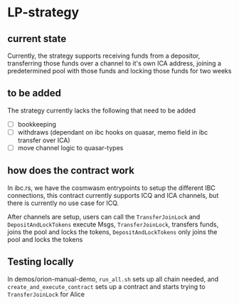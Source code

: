# LP-strategy

## current state
Currently, the strategy supports receiving funds from a depositor, transferring those funds over a channel to it's own ICA address, joining a predetermined pool with those funds and locking those funds for two weeks

## to be added
The strategy currently lacks the following that need to be added
- [ ] bookkeeping
- [ ] withdraws (dependant on ibc hooks on quasar, memo field in ibc transfer over ICA)
- [ ] move channel logic to quasar-types 

## how does the contract work
In ibc.rs, we have the cosmwasm entrypoints to setup the different IBC connections, this contract currently supports ICQ and ICA channels, but there is currently no use case for ICQ.

After channels are setup, users can call the `TransferJoinLock` and `DepositAndLockTokens` execute Msgs, `TransferJoinLock`, transfers funds, joins the pool and locks the tokens, `DepositAndLockTokens` only joins the pool and locks the tokens

## Testing locally
In demos/orion-manual-demo, `run_all.sh` sets up all chain needed, and `create_and_execute_contract` sets up a contract and starts trying to `TransferJoinLock` for Alice